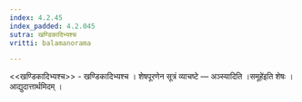 ```yaml
---
index: 4.2.45
index_padded: 4.2.045
sutra: खण्डिकादिभ्यश्च
vritti: balamanorama

---
```

<<खण्डिकादिभ्यश्च>> - खण्डिकादिभ्यश्च । शेषपूरणेन सूत्रं व्याचष्टे — अञ्स्यादिति ।समूहे॑इति शेषः । आद्युदात्तार्थमिदम् । 